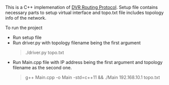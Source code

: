 This is a C++ implemenation of [DVR Routing Protocol](https://en.wikipedia.org/wiki/Distance-vector_routing_protocol). Setup file contains necessary parts to setup virtual interface and topo.txt file includes topology info of the network.

To run the project
- Run setup file
- Run driver.py with topology filename being the first argument
    >./driver.py topo.txt
- Run Main.cpp file with IP address being the first argument and topology filename as the second one.
    > g++ Main.cpp -o Main -std=c++11 && ./Main 192.168.10.1 topo.txt
